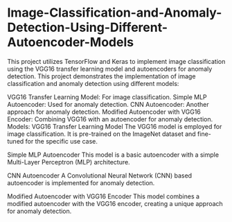 # Image-Classification-and-Anomaly-Detection-Using-Different-Autoencoder-Models

This project utilizes TensorFlow and Keras to implement image classification using the VGG16 transfer learning model and autoencoders for anomaly detection.
This project demonstrates the implementation of image classification and anomaly detection using different models:

VGG16 Transfer Learning Model: For image classification.
Simple MLP Autoencoder: Used for anomaly detection.
CNN Autoencoder: Another approach for anomaly detection.
Modified Autoencoder with VGG16 Encoder: Combining VGG16 with an autoencoder for anomaly detection.
Models:
VGG16 Transfer Learning Model
The VGG16 model is employed for image classification. It is pre-trained on the ImageNet dataset and fine-tuned for the specific use case.

Simple MLP Autoencoder
This model is a basic autoencoder with a simple Multi-Layer Perceptron (MLP) architecture.

CNN Autoencoder
A Convolutional Neural Network (CNN) based autoencoder is implemented for anomaly detection.

Modified Autoencoder with VGG16 Encoder
This model combines a modified autoencoder with the VGG16 encoder, creating a unique approach for anomaly detection.
